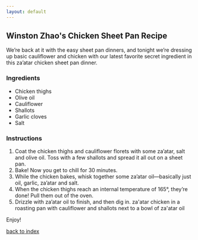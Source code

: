 ```yaml
---
layout: default
---
```


<!---
This is a comment. Note the triple dash to start, but double to end
-->

## Winston Zhao's Chicken Sheet Pan Recipe
<!---
Put your name or github username somewhere
-->
We’re back at it with the easy sheet pan dinners, and tonight we’re dressing up basic cauliflower and chicken with our latest favorite secret ingredient in this za’atar chicken sheet pan dinner.

### Ingredients
- Chicken thighs
- Olive oil
- Cauliflower
- Shallots
- Garlic cloves
- Salt

### Instructions
1. Coat the chicken thighs and cauliflower florets with some za’atar, salt and olive oil. Toss with a few shallots and spread it all out on a sheet pan.
2. Bake! Now you get to chill for 30 minutes.
3. While the chicken bakes, whisk together some za’atar oil—basically just oil, garlic, za’atar and salt.
4. When the chicken thighs reach an internal temperature of 165°, they’re done! Pull them out of the oven.
5. Drizzle with za’atar oil to finish, and then dig in.
za'atar chicken in a roasting pan with cauliflower and shallots next to a bowl of za'atar oil

Enjoy!

<!--
Keep this link to return to the index
-->
[back to index](../)